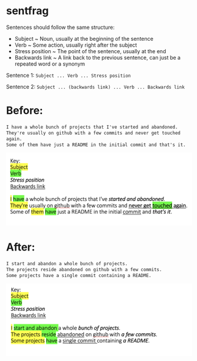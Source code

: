 # sentfrag

Sentences should follow the same structure:
- Subject ~ Noun, usually at the beginning of the sentence
- Verb ~ Some action, usually right after the subject
- Stress position ~ The point of the sentence, usually at the end
- Backwards link ~ A link back to the previous sentence, can just be a repeated word or a synonym

Sentence 1: `Subject ... Verb ... Stress position`

Sentence 2: `Subject ... (backwards link) ... Verb ... Backwards link`

# Before:
```
I have a whole bunch of projects that I've started and abandoned. 
They're usually on github with a few commits and never get touched again. 
Some of them have just a README in the initial commit and that's it.
```
<img src="docs/before.png"/>


# After:
```
I start and abandon a whole bunch of projects. 
The projects reside abandoned on github with a few commits. 
Some projects have a single commit containing a README.
```

<img src="docs/after.png"/>